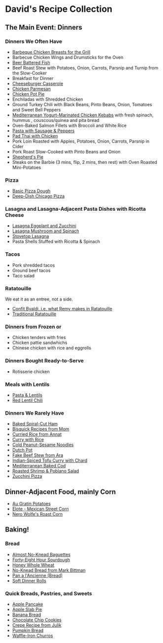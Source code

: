 # David's Recipe Collection

## The Main Event: Dinners

### Dinners We Often Have

- [Barbeque Chicken Breasts for the Grill](./recipes/barbeque_chicken.md)
- Barbecue Chicken Wings and Drumsticks for the Oven
- [Beer Battered Fish](./recipes/beer_battered_fish.md)
- Beef Roast Stew with Potatoes, Onion, Carrots, Parsnip and Turnip from the Slow-Cooker
- Breakfast for Dinner
- [Cheeseburger Casserole](./recipes/cheeseburger_casserole.md)
- [Chicken Parmesan](./recipes/chicken_parmesan.md)
- [Chicken Pot Pie](./recipes/chicken_pot_pie.md)
- Enchiladas with Shredded Chicken
- Ground Turkey Chili with Black Beans, Pinto Beans, Onion, Tomatoes and Sweet Bell Peppers
- [Mediterranean Yogurt-Marinated Chicken Kebabs](./recipes/mediterrean_yogurt-marinade_chicken.md) with fresh spinach, hummus , couscous/quinea and pita bread
- Oven-Baked Salmon Fillets with Broccoli and White Rice
- [Pasta with Sausage & Peppers](./recipes/pasta_with_sausage_peppers.md)
- [Pad Thai with Chicken](./recipes/padthai_recipe_from_bag.md)
- Pork Loin Roasted with Apples, Potatoes, Onion, Carrots, Parsnip in Cider 
- Pork Roast Slow-Cooked with Pinto Beans and Onion
- [Shepherd's Pie](./recipes/shepherd's_pie.md)
- Steaks on the Barbie (3 mins, flip, 2 mins, then rest) with Oven Roasted Mini-Potatoes

### Pizza

- [Basic Pizza Dough](./recipes/basic_pizza_dough.md)
- [Deep-Dish Chicago Pizza](./recipes/deep-dish_Chicago_pizza.md)

### Lasagna and Lasagna-Adjacent Pasta Dishes with Ricotta Cheese

- [Lasagna Eggplant and Zucchini](./recipes/lasagna_eggplant_and_zucchini.md)
- [Lasagna Mushroom and Spinach](./recipes/lasagna_mushroom_and_spinach.md)
- [Stovetop Lasagna](./recipes/stovetop_lasagna.md)
- Pasta Shells Stuffed with Ricotta & Spinach

### Tacos
- Pork shredded tacos
- Ground beef tacos 
- Taco salad 

### Ratatouille

We eat it as an entree, not a side.

- [Confit Byaldi, i.e. what Remy makes in Ratatouille](./recipes/confit_byaldi.md)
- [Traditional Ratatouille](./recipes/traditional_ratatouille.md)

### Dinners from Frozen or 

- Chicken tenders with fries
- Chicken pattie sandwhichs 
- Chinese chicken with rice and eggrolls

### Dinners Bought Ready-to-Serve 

- Rotisserie chicken 

### Meals with Lentils
- [Pasta & Lentils](./recipes/pasta_&_lentils.md)
- [Red Lentil Chili](./recipes/red_lentil_chili_from_Wash_Post.md)

### Dinners We Rarely Have

- [Baked Spiral-Cut Ham](./recipes/baked_spiral-cut_ham.md)
- [Bisquick Recipes from Mom](./recipes/bisquick_recipes_from_mom.md)
- [Curried Rice from Annat](./recipes/curried_rice_from_annat.md)
- [Curry with Rice](./recipes/curry_with_rice.md)
- [Cold Peanut-Sesame Noodles](./recipes/cold_peanut-sesame_noodles.md)
- [Dutch Pot](./recipes/dutch_pot.md)
- [Fake Beef Stew from Ara](./recipes/fake_beef_stew_from_ara.md)
- [Indian-Spiced Tofu Curry with Chard](./recipes/indian-spiced_tofu_curry_with_chard.md)
- [Mediterranean Baked Cod](./recipes/mediterranean_baked_cod.md)
- [Roasted Shrimp & Poblano Salad](./recipes/roasted_shrimp_&_poblano_salad.md)
- [Zucchini Pizza](./recipes/zuchinni_pizza.md)

## Dinner-Adjacent Food, mainly Corn

- [Au Gratin Potatoes](./recipes/au_gratin_potatoes.md)
- [Elote - Mexican Street Corn](./recipes/elote_mexican_street_corn.md)
- [Nero Wolfe's Roast Corn](./recipes/nero_wolfe's_roast_corn.md)

## Baking!

### Bread

- [Almost No-Knead Baguettes](./recipes/almost_no-knead_baguettes.md)
- [Forty-Eight Hour Sourdough](./recipes/forty-eight_hour_sourdough.md)
- [Honey Whole Wheat](./recipes/honey_whole_wheat.md)
- [No-Knead Bread from Mark Bittman](./recipes/no-knead_bread_from_mark_bittman.md)
- [Pan a l'Ancienne (Bread)](<./recipes/pan_a_l'ancienne_(bread).md>)
- [Soft Dinner Rolls](./recipes/soft_dinner_rolls.md)

### Quick Breads, Pastries, and Sweets

- [Apple Pancake](./recipes/apple_pancake.md)
- [Apple Slab Pie](./recipes/apple_slab_pie.md)
- [Banana Bread](./recipes/banana_bread.md)
- [Chocolate Chip Cookies](./recipes/chocolate_chip_cookies.md)
- [Crepe Recipe from Julik](./recipes/crepes_recipe_from_julik.md)
- [Pumpkin Bread](./recipes/pumpkin_bread.md)
- [Waffle-Iron Churros](./recipes/waffle-iron_churros.md)
